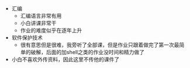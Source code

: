 * 汇编
  * 汇编语言非常有用
  * 小白讲课非常干
  * 作业的难度似乎在逐年上升
* 软件保护技术
  * 很有意思但是很难，我旁听了全部课，但是作业只跟着做完了第一次最简单的破解，后面的加shell之类的作业没时间和精力做了
* 小白不喜欢外传资料，因此这里不传他的课件了